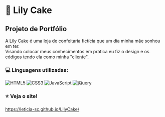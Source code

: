# :birthday: Lily Cake 
## Projeto de Portfólio

A Lily Cake é uma loja de confeitaria fictícia que um dia minha mãe sonhou em ter.<br> 
Visando colocar meus conhecimentos em prática eu fiz o design e os códigos tendo ela como minha "cliente".

### :computer: Linguagens utilizadas:
![HTML5](https://img.shields.io/badge/HTML5-E34F26?style=for-the-badge&logo=html5&logoColor=white)
![CSS3](https://img.shields.io/badge/CSS3-1572B6?style=for-the-badge&logo=css3&logoColor=white)
![JavaScript](https://img.shields.io/badge/JavaScript-323330?style=for-the-badge&logo=javascript&logoColor=F7DF1E)
![jQuery](https://img.shields.io/badge/jQuery-0769AD?style=for-the-badge&logo=jquery&logoColor=white)

### :star: Veja o site!
https://leticia-sc.github.io/LilyCake/


